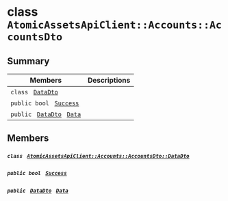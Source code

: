 # class `AtomicAssetsApiClient::Accounts::AccountsDto` 

## Summary

 Members                                | Descriptions                                
----------------------------------------|---------------------------------------------
`class ` [`DataDto`](.github/workflows/documentation/md/AtomicAssetsApiClient--Accounts--AccountsDto--DataDto.md#class_atomic_assets_api_client_1_1_accounts_1_1_accounts_dto_1_1_data_dto)        | 
`public bool ` [`Success`](#class_atomic_assets_api_client_1_1_accounts_1_1_accounts_dto_1a506fb037fbb6bfe8f254c021a2c3cfac) | 
`public ` [`DataDto`](.github/workflows/documentation/md/AtomicAssetsApiClient--Accounts--AccountsDto--DataDto.md#class_atomic_assets_api_client_1_1_accounts_1_1_accounts_dto_1_1_data_dto)` ` [`Data`](#class_atomic_assets_api_client_1_1_accounts_1_1_accounts_dto_1a6ed89521b3da4f30d2ab82c36d0afd13) | 

## Members

##### `class ` [`AtomicAssetsApiClient::Accounts::AccountsDto::DataDto`](.github/workflows/documentation/md/AtomicAssetsApiClient--Accounts--AccountsDto--DataDto.md#class_atomic_assets_api_client_1_1_accounts_1_1_accounts_dto_1_1_data_dto) 

##### `public bool ` [`Success`](#class_atomic_assets_api_client_1_1_accounts_1_1_accounts_dto_1a506fb037fbb6bfe8f254c021a2c3cfac) 

##### `public ` [`DataDto`](.github/workflows/documentation/md/AtomicAssetsApiClient--Accounts--AccountsDto--DataDto.md#class_atomic_assets_api_client_1_1_accounts_1_1_accounts_dto_1_1_data_dto)` ` [`Data`](#class_atomic_assets_api_client_1_1_accounts_1_1_accounts_dto_1a6ed89521b3da4f30d2ab82c36d0afd13) 


